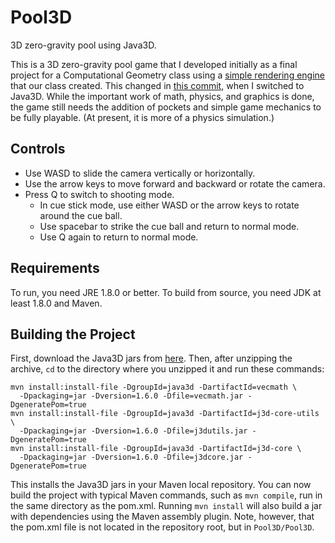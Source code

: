 # Pool3D
3D zero-gravity pool using Java3D.

This is a 3D zero-gravity pool game that I developed initially as a final
project for a Computational Geometry class using a [simple rendering
engine](https://github.com/CSUDallas/Geometry2014) that our class created. This
changed in [this
commit](https://github.com/McBrainy/Pool3D/commit/52c39a775719225524d4cbf515d199f9576e92b2),
when I switched to Java3D. While the important work of math, physics, and
graphics is done, the game still needs the addition of pockets and simple game
mechanics to be fully playable. (At present, it is more of a physics
simulation.)

## Controls

- Use WASD to slide the camera vertically or horizontally.
- Use the arrow keys to move forward and backward or rotate the camera.
- Press Q to switch to shooting mode.
  - In cue stick mode, use either WASD or the arrow keys to rotate around the
	cue ball.
  - Use spacebar to strike the cue ball and return to normal mode.
  - Use Q again to return to normal mode.

## Requirements

To run, you need JRE 1.8.0 or better. To build from source, you need JDK at
least 1.8.0 and Maven.

## Building the Project

First, download the Java3D jars from
[here](http://jogamp.org/deployment/java3d/1.6.0-pre12/jogamp-java3d.7z). Then,
after unzipping the archive, `cd` to the directory where you unzipped it and run
these commands:
```
mvn install:install-file -DgroupId=java3d -DartifactId=vecmath \
  -Dpackaging=jar -Dversion=1.6.0 -Dfile=vecmath.jar -DgeneratePom=true
mvn install:install-file -DgroupId=java3d -DartifactId=j3d-core-utils \
  -Dpackaging=jar -Dversion=1.6.0 -Dfile=j3dutils.jar -DgeneratePom=true
mvn install:install-file -DgroupId=java3d -DartifactId=j3d-core \
  -Dpackaging=jar -Dversion=1.6.0 -Dfile=j3dcore.jar -DgeneratePom=true
```
This installs the Java3D jars in your Maven local repository. You can now build
the project with typical Maven commands, such as `mvn compile`, run in the same
directory as the pom.xml. Running `mvn install` will also build a jar with
dependencies using the Maven assembly plugin. Note, however, that the pom.xml
file is not located in the repository root, but in `Pool3D/Pool3D`.

